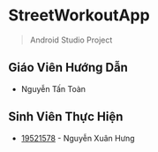 # StreetWorkoutApp
> Android Studio Project

## Giáo Viên Hướng Dẫn
 - Nguyễn Tấn Toàn

## Sinh Viên Thực Hiện
 - [19521578](https://www.facebook.com/nxhung.hit/) - Nguyễn Xuân Hưng
